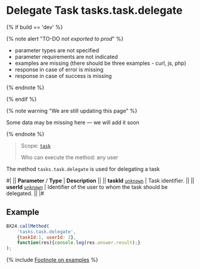 # Delegate Task tasks.task.delegate

{% if build == 'dev' %}

{% note alert "TO-DO _not exported to prod_" %}

- parameter types are not specified
- parameter requirements are not indicated
- examples are missing (there should be three examples - curl, js, php)
- response in case of error is missing
- response in case of success is missing
 
{% endnote %}

{% endif %}

{% note warning "We are still updating this page" %}

Some data may be missing here — we will add it soon

{% endnote %}

> Scope: [`task`](../scopes/permissions.md)
>
> Who can execute the method: any user

The method `tasks.task.delegate` is used for delegating a task

#|
|| **Parameter** / **Type** | **Description** ||
|| **taskId**
[`unknown`](../data-types.md) | Task identifier. ||
|| **userId**
[`unknown`](../data-types.md) | Identifier of the user to whom the task should be delegated. ||
|#

## Example

```js
BX24.callMethod(
    'tasks.task.delegate',
    {taskId:1, userId: 2},
    function(res){console.log(res.answer.result);}
);
```

{% include [Footnote on examples](../../_includes/examples.md) %}